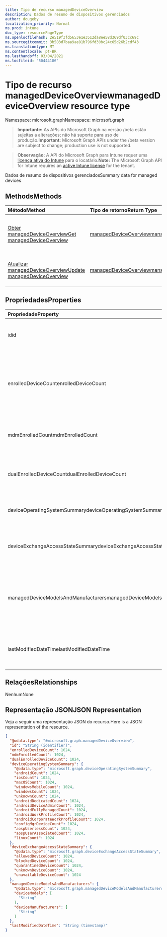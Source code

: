 ```yaml
---
title: Tipo de recurso managedDeviceOverview
description: Dados de resumo de dispositivos gerenciados
author: dougeby
localization_priority: Normal
ms.prod: intune
doc_type: resourcePageType
ms.openlocfilehash: 2e519f3fd5653e1e3512da8ee58d369df03cc69c
ms.sourcegitcommit: 3b583d7baa9ae81b796fd30bc24c65d26b2cdf43
ms.translationtype: MT
ms.contentlocale: pt-BR
ms.lasthandoff: 03/04/2021
ms.locfileid: "50444186"
---
```

# <a name="manageddeviceoverview-resource-type"></a><span data-ttu-id="8565f-103">Tipo de recurso managedDeviceOverview</span><span class="sxs-lookup"><span data-stu-id="8565f-103">managedDeviceOverview resource type</span></span>

<span data-ttu-id="8565f-104">Namespace: microsoft.graph</span><span class="sxs-lookup"><span data-stu-id="8565f-104">Namespace: microsoft.graph</span></span>

> <span data-ttu-id="8565f-105">**Importante:** As APIs do Microsoft Graph na versão /beta estão sujeitas a alterações; não há suporte para uso de produção.</span><span class="sxs-lookup"><span data-stu-id="8565f-105">**Important:** Microsoft Graph APIs under the /beta version are subject to change; production use is not supported.</span></span>

> <span data-ttu-id="8565f-106">**Observação:** A API do Microsoft Graph para Intune requer uma [licença ativa do Intune](https://go.microsoft.com/fwlink/?linkid=839381) para o locatário.</span><span class="sxs-lookup"><span data-stu-id="8565f-106">**Note:** The Microsoft Graph API for Intune requires an [active Intune license](https://go.microsoft.com/fwlink/?linkid=839381) for the tenant.</span></span>

<span data-ttu-id="8565f-107">Dados de resumo de dispositivos gerenciados</span><span class="sxs-lookup"><span data-stu-id="8565f-107">Summary data for managed devices</span></span>

## <a name="methods"></a><span data-ttu-id="8565f-108">Methods</span><span class="sxs-lookup"><span data-stu-id="8565f-108">Methods</span></span>
|<span data-ttu-id="8565f-109">Método</span><span class="sxs-lookup"><span data-stu-id="8565f-109">Method</span></span>|<span data-ttu-id="8565f-110">Tipo de retorno</span><span class="sxs-lookup"><span data-stu-id="8565f-110">Return Type</span></span>|<span data-ttu-id="8565f-111">Descrição</span><span class="sxs-lookup"><span data-stu-id="8565f-111">Description</span></span>|
|:---|:---|:---|
|[<span data-ttu-id="8565f-112">Obter managedDeviceOverview</span><span class="sxs-lookup"><span data-stu-id="8565f-112">Get managedDeviceOverview</span></span>](../api/intune-devices-manageddeviceoverview-get.md)|[<span data-ttu-id="8565f-113">managedDeviceOverview</span><span class="sxs-lookup"><span data-stu-id="8565f-113">managedDeviceOverview</span></span>](../resources/intune-devices-manageddeviceoverview.md)|<span data-ttu-id="8565f-114">Ler propriedades e relações de objetos de [managedDeviceOverview](../resources/intune-devices-manageddeviceoverview.md).</span><span class="sxs-lookup"><span data-stu-id="8565f-114">Read properties and relationships of the [managedDeviceOverview](../resources/intune-devices-manageddeviceoverview.md) object.</span></span>|
|[<span data-ttu-id="8565f-115">Atualizar managedDeviceOverview</span><span class="sxs-lookup"><span data-stu-id="8565f-115">Update managedDeviceOverview</span></span>](../api/intune-devices-manageddeviceoverview-update.md)|[<span data-ttu-id="8565f-116">managedDeviceOverview</span><span class="sxs-lookup"><span data-stu-id="8565f-116">managedDeviceOverview</span></span>](../resources/intune-devices-manageddeviceoverview.md)|<span data-ttu-id="8565f-117">Atualizar as propriedades de um objeto de [managedDeviceOverview](../resources/intune-devices-manageddeviceoverview.md).</span><span class="sxs-lookup"><span data-stu-id="8565f-117">Update the properties of a [managedDeviceOverview](../resources/intune-devices-manageddeviceoverview.md) object.</span></span>|

## <a name="properties"></a><span data-ttu-id="8565f-118">Propriedades</span><span class="sxs-lookup"><span data-stu-id="8565f-118">Properties</span></span>
|<span data-ttu-id="8565f-119">Propriedade</span><span class="sxs-lookup"><span data-stu-id="8565f-119">Property</span></span>|<span data-ttu-id="8565f-120">Tipo</span><span class="sxs-lookup"><span data-stu-id="8565f-120">Type</span></span>|<span data-ttu-id="8565f-121">Descrição</span><span class="sxs-lookup"><span data-stu-id="8565f-121">Description</span></span>|
|:---|:---|:---|
|<span data-ttu-id="8565f-122">id</span><span class="sxs-lookup"><span data-stu-id="8565f-122">id</span></span>|<span data-ttu-id="8565f-123">String</span><span class="sxs-lookup"><span data-stu-id="8565f-123">String</span></span>|<span data-ttu-id="8565f-124">O identificador exclusivo do resumo</span><span class="sxs-lookup"><span data-stu-id="8565f-124">Unique Identifier for the summary</span></span>|
|<span data-ttu-id="8565f-125">enrolledDeviceCount</span><span class="sxs-lookup"><span data-stu-id="8565f-125">enrolledDeviceCount</span></span>|<span data-ttu-id="8565f-126">Int32</span><span class="sxs-lookup"><span data-stu-id="8565f-126">Int32</span></span>|<span data-ttu-id="8565f-127">Contagem total de dispositivos registrados.</span><span class="sxs-lookup"><span data-stu-id="8565f-127">Total enrolled device count.</span></span> <span data-ttu-id="8565f-128">Não inclui dispositivos PC gerenciados pelo Intune PC Agent</span><span class="sxs-lookup"><span data-stu-id="8565f-128">Does not include PC devices managed via Intune PC Agent</span></span>|
|<span data-ttu-id="8565f-129">mdmEnrolledCount</span><span class="sxs-lookup"><span data-stu-id="8565f-129">mdmEnrolledCount</span></span>|<span data-ttu-id="8565f-130">Int32</span><span class="sxs-lookup"><span data-stu-id="8565f-130">Int32</span></span>|<span data-ttu-id="8565f-131">O número de dispositivos registrados no MDM</span><span class="sxs-lookup"><span data-stu-id="8565f-131">The number of devices enrolled in MDM</span></span>|
|<span data-ttu-id="8565f-132">dualEnrolledDeviceCount</span><span class="sxs-lookup"><span data-stu-id="8565f-132">dualEnrolledDeviceCount</span></span>|<span data-ttu-id="8565f-133">Int32</span><span class="sxs-lookup"><span data-stu-id="8565f-133">Int32</span></span>|<span data-ttu-id="8565f-134">O número de dispositivos registrados no MDM e no EAS</span><span class="sxs-lookup"><span data-stu-id="8565f-134">The number of devices enrolled in both MDM and EAS</span></span>|
|<span data-ttu-id="8565f-135">deviceOperatingSystemSummary</span><span class="sxs-lookup"><span data-stu-id="8565f-135">deviceOperatingSystemSummary</span></span>|[<span data-ttu-id="8565f-136">deviceOperatingSystemSummary</span><span class="sxs-lookup"><span data-stu-id="8565f-136">deviceOperatingSystemSummary</span></span>](../resources/intune-devices-deviceoperatingsystemsummary.md)|<span data-ttu-id="8565f-137">Resumo do sistema operacional do dispositivo.</span><span class="sxs-lookup"><span data-stu-id="8565f-137">Device operating system summary.</span></span>|
|<span data-ttu-id="8565f-138">deviceExchangeAccessStateSummary</span><span class="sxs-lookup"><span data-stu-id="8565f-138">deviceExchangeAccessStateSummary</span></span>|[<span data-ttu-id="8565f-139">deviceExchangeAccessStateSummary</span><span class="sxs-lookup"><span data-stu-id="8565f-139">deviceExchangeAccessStateSummary</span></span>](../resources/intune-devices-deviceexchangeaccessstatesummary.md)|<span data-ttu-id="8565f-140">Distribuição do Estado de acesso do Exchange no Intune</span><span class="sxs-lookup"><span data-stu-id="8565f-140">Distribution of Exchange Access State in Intune</span></span>|
|<span data-ttu-id="8565f-141">managedDeviceModelsAndManufacturers</span><span class="sxs-lookup"><span data-stu-id="8565f-141">managedDeviceModelsAndManufacturers</span></span>|[<span data-ttu-id="8565f-142">managedDeviceModelsAndManufacturers</span><span class="sxs-lookup"><span data-stu-id="8565f-142">managedDeviceModelsAndManufacturers</span></span>](../resources/intune-devices-manageddevicemodelsandmanufacturers.md)|<span data-ttu-id="8565f-143">Modelos e Manufaturas de carmadata para dispositivos gerenciados na conta</span><span class="sxs-lookup"><span data-stu-id="8565f-143">Models and Manufactures meatadata for managed devices in the account</span></span>|
|<span data-ttu-id="8565f-144">lastModifiedDateTime</span><span class="sxs-lookup"><span data-stu-id="8565f-144">lastModifiedDateTime</span></span>|<span data-ttu-id="8565f-145">DateTimeOffset</span><span class="sxs-lookup"><span data-stu-id="8565f-145">DateTimeOffset</span></span>|<span data-ttu-id="8565f-146">Última data de modificação da visão geral do dispositivo</span><span class="sxs-lookup"><span data-stu-id="8565f-146">Last modified date time of device overview</span></span>|

## <a name="relationships"></a><span data-ttu-id="8565f-147">Relações</span><span class="sxs-lookup"><span data-stu-id="8565f-147">Relationships</span></span>
<span data-ttu-id="8565f-148">Nenhum</span><span class="sxs-lookup"><span data-stu-id="8565f-148">None</span></span>

## <a name="json-representation"></a><span data-ttu-id="8565f-149">Representação JSON</span><span class="sxs-lookup"><span data-stu-id="8565f-149">JSON Representation</span></span>
<span data-ttu-id="8565f-150">Veja a seguir uma representação JSON do recurso.</span><span class="sxs-lookup"><span data-stu-id="8565f-150">Here is a JSON representation of the resource.</span></span>
<!-- {
  "blockType": "resource",
  "keyProperty": "id",
  "@odata.type": "microsoft.graph.managedDeviceOverview"
}
-->
``` json
{
  "@odata.type": "#microsoft.graph.managedDeviceOverview",
  "id": "String (identifier)",
  "enrolledDeviceCount": 1024,
  "mdmEnrolledCount": 1024,
  "dualEnrolledDeviceCount": 1024,
  "deviceOperatingSystemSummary": {
    "@odata.type": "microsoft.graph.deviceOperatingSystemSummary",
    "androidCount": 1024,
    "iosCount": 1024,
    "macOSCount": 1024,
    "windowsMobileCount": 1024,
    "windowsCount": 1024,
    "unknownCount": 1024,
    "androidDedicatedCount": 1024,
    "androidDeviceAdminCount": 1024,
    "androidFullyManagedCount": 1024,
    "androidWorkProfileCount": 1024,
    "androidCorporateWorkProfileCount": 1024,
    "configMgrDeviceCount": 1024,
    "aospUserlessCount": 1024,
    "aospUserAssociatedCount": 1024,
    "linuxCount": 1024
  },
  "deviceExchangeAccessStateSummary": {
    "@odata.type": "microsoft.graph.deviceExchangeAccessStateSummary",
    "allowedDeviceCount": 1024,
    "blockedDeviceCount": 1024,
    "quarantinedDeviceCount": 1024,
    "unknownDeviceCount": 1024,
    "unavailableDeviceCount": 1024
  },
  "managedDeviceModelsAndManufacturers": {
    "@odata.type": "microsoft.graph.managedDeviceModelsAndManufacturers",
    "deviceModels": [
      "String"
    ],
    "deviceManufacturers": [
      "String"
    ]
  },
  "lastModifiedDateTime": "String (timestamp)"
}
```




